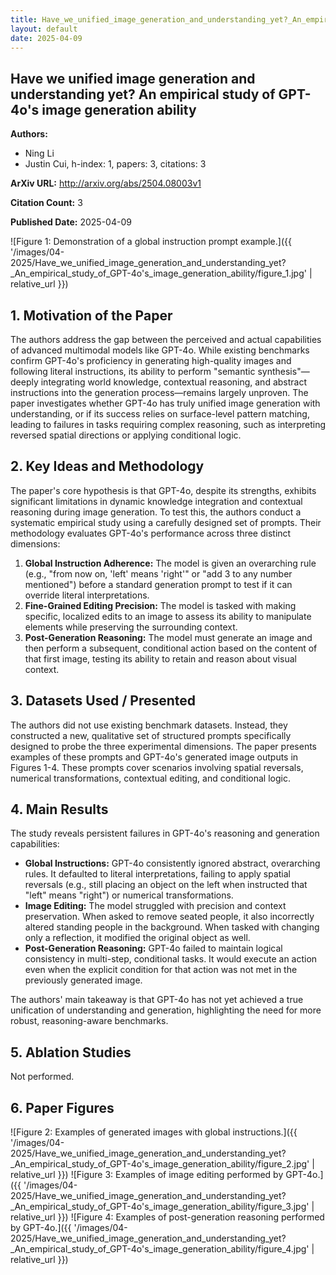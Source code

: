 ```yaml
---
title: Have_we_unified_image_generation_and_understanding_yet?_An_empirical_study_of_GPT-4o's_image_generation_ability
layout: default
date: 2025-04-09
---
```

## Have we unified image generation and understanding yet? An empirical study of GPT-4o's image generation ability
**Authors:**
- Ning Li
- Justin Cui, h-index: 1, papers: 3, citations: 3

**ArXiv URL:** http://arxiv.org/abs/2504.08003v1

**Citation Count:** 3

**Published Date:** 2025-04-09

![Figure 1: Demonstration of a global instruction prompt example.]({{ '/images/04-2025/Have_we_unified_image_generation_and_understanding_yet?_An_empirical_study_of_GPT-4o's_image_generation_ability/figure_1.jpg' | relative_url }})
## 1. Motivation of the Paper
The authors address the gap between the perceived and actual capabilities of advanced multimodal models like GPT-4o. While existing benchmarks confirm GPT-4o's proficiency in generating high-quality images and following literal instructions, its ability to perform "semantic synthesis"—deeply integrating world knowledge, contextual reasoning, and abstract instructions into the generation process—remains largely unproven. The paper investigates whether GPT-4o has truly unified image generation with understanding, or if its success relies on surface-level pattern matching, leading to failures in tasks requiring complex reasoning, such as interpreting reversed spatial directions or applying conditional logic.

## 2. Key Ideas and Methodology
The paper's core hypothesis is that GPT-4o, despite its strengths, exhibits significant limitations in dynamic knowledge integration and contextual reasoning during image generation. To test this, the authors conduct a systematic empirical study using a carefully designed set of prompts. Their methodology evaluates GPT-4o's performance across three distinct dimensions:

1.  **Global Instruction Adherence:** The model is given an overarching rule (e.g., "from now on, 'left' means 'right'" or "add 3 to any number mentioned") before a standard generation prompt to test if it can override literal interpretations.
2.  **Fine-Grained Editing Precision:** The model is tasked with making specific, localized edits to an image to assess its ability to manipulate elements while preserving the surrounding context.
3.  **Post-Generation Reasoning:** The model must generate an image and then perform a subsequent, conditional action based on the content of that first image, testing its ability to retain and reason about visual context.

## 3. Datasets Used / Presented
The authors did not use existing benchmark datasets. Instead, they constructed a new, qualitative set of structured prompts specifically designed to probe the three experimental dimensions. The paper presents examples of these prompts and GPT-4o's generated image outputs in Figures 1-4. These prompts cover scenarios involving spatial reversals, numerical transformations, contextual editing, and conditional logic.

## 4. Main Results
The study reveals persistent failures in GPT-4o's reasoning and generation capabilities:
*   **Global Instructions:** GPT-4o consistently ignored abstract, overarching rules. It defaulted to literal interpretations, failing to apply spatial reversals (e.g., still placing an object on the left when instructed that "left" means "right") or numerical transformations.
*   **Image Editing:** The model struggled with precision and context preservation. When asked to remove seated people, it also incorrectly altered standing people in the background. When tasked with changing only a reflection, it modified the original object as well.
*   **Post-Generation Reasoning:** GPT-4o failed to maintain logical consistency in multi-step, conditional tasks. It would execute an action even when the explicit condition for that action was not met in the previously generated image.

The authors' main takeaway is that GPT-4o has not yet achieved a true unification of understanding and generation, highlighting the need for more robust, reasoning-aware benchmarks.

## 5. Ablation Studies
Not performed.

## 6. Paper Figures
![Figure 2: Examples of generated images with global instructions.]({{ '/images/04-2025/Have_we_unified_image_generation_and_understanding_yet?_An_empirical_study_of_GPT-4o's_image_generation_ability/figure_2.jpg' | relative_url }})
![Figure 3: Examples of image editing performed by GPT-4o.]({{ '/images/04-2025/Have_we_unified_image_generation_and_understanding_yet?_An_empirical_study_of_GPT-4o's_image_generation_ability/figure_3.jpg' | relative_url }})
![Figure 4: Examples of post-generation reasoning performed by GPT-4o.]({{ '/images/04-2025/Have_we_unified_image_generation_and_understanding_yet?_An_empirical_study_of_GPT-4o's_image_generation_ability/figure_4.jpg' | relative_url }})
